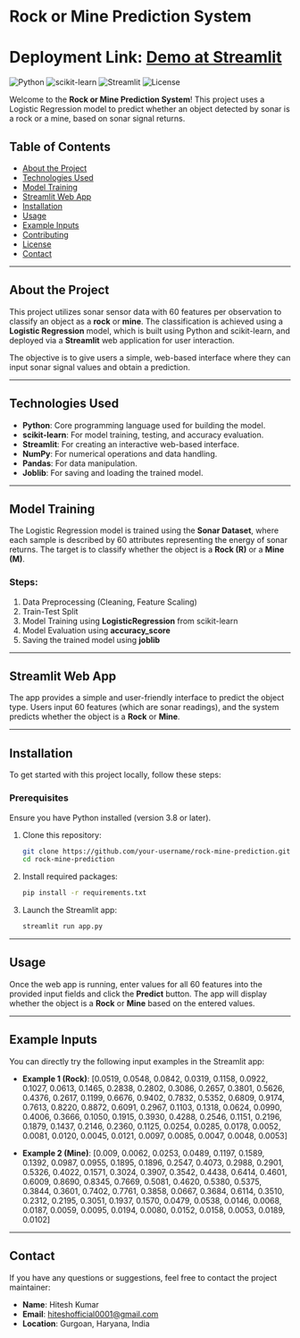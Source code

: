 # Rock or Mine Prediction System

# Deployment Link: [Demo at Streamlit](https://rock-mine-prediction.streamlit.app/)

![Python](https://img.shields.io/badge/python-v3.8+-blue.svg)
![scikit-learn](https://img.shields.io/badge/scikit--learn-v1.2.2-yellow.svg)
![Streamlit](https://img.shields.io/badge/streamlit-v1.10.0-red.svg)
![License](https://img.shields.io/badge/license-MIT-green.svg)

Welcome to the **Rock or Mine Prediction System**! This project uses a Logistic Regression model to predict whether an object detected by sonar is a rock or a mine, based on sonar signal returns.

## Table of Contents
- [About the Project](#about-the-project)
- [Technologies Used](#technologies-used)
- [Model Training](#model-training)
- [Streamlit Web App](#streamlit-web-app)
- [Installation](#installation)
- [Usage](#usage)
- [Example Inputs](#example-inputs)
- [Contributing](#contributing)
- [License](#license)
- [Contact](#contact)

---

## About the Project

This project utilizes sonar sensor data with 60 features per observation to classify an object as a **rock** or **mine**. The classification is achieved using a **Logistic Regression** model, which is built using Python and scikit-learn, and deployed via a **Streamlit** web application for user interaction.

The objective is to give users a simple, web-based interface where they can input sonar signal values and obtain a prediction.

---

## Technologies Used

- **Python**: Core programming language used for building the model.
- **scikit-learn**: For model training, testing, and accuracy evaluation.
- **Streamlit**: For creating an interactive web-based interface.
- **NumPy**: For numerical operations and data handling.
- **Pandas**: For data manipulation.
- **Joblib**: For saving and loading the trained model.

---

## Model Training

The Logistic Regression model is trained using the **Sonar Dataset**, where each sample is described by 60 attributes representing the energy of sonar returns. The target is to classify whether the object is a **Rock (R)** or a **Mine (M)**.

### Steps:
1. Data Preprocessing (Cleaning, Feature Scaling)
2. Train-Test Split
3. Model Training using **LogisticRegression** from scikit-learn
4. Model Evaluation using **accuracy_score**
5. Saving the trained model using **joblib**

---

## Streamlit Web App

The app provides a simple and user-friendly interface to predict the object type. Users input 60 features (which are sonar readings), and the system predicts whether the object is a **Rock** or **Mine**.

---

## Installation

To get started with this project locally, follow these steps:

### Prerequisites

Ensure you have Python installed (version 3.8 or later).

1. Clone this repository:
    ```bash
    git clone https://github.com/your-username/rock-mine-prediction.git
    cd rock-mine-prediction
    ```

2. Install required packages:
    ```bash
    pip install -r requirements.txt
    ```

3. Launch the Streamlit app:
    ```bash
    streamlit run app.py
    ```

---

## Usage

Once the web app is running, enter values for all 60 features into the provided input fields and click the **Predict** button. The app will display whether the object is a **Rock** or **Mine** based on the entered values.

---

## Example Inputs

You can directly try the following input examples in the Streamlit app:

- **Example 1 (Rock)**:
[0.0519, 0.0548, 0.0842, 0.0319, 0.1158, 0.0922, 0.1027, 0.0613, 0.1465, 0.2838, 0.2802, 0.3086, 0.2657, 0.3801, 0.5626, 0.4376, 0.2617, 0.1199, 0.6676, 0.9402, 0.7832, 0.5352, 0.6809, 0.9174, 0.7613, 0.8220, 0.8872, 0.6091, 0.2967, 0.1103, 0.1318, 0.0624, 0.0990, 0.4006, 0.3666, 0.1050, 0.1915, 0.3930, 0.4288, 0.2546, 0.1151, 0.2196, 0.1879, 0.1437, 0.2146, 0.2360, 0.1125, 0.0254, 0.0285, 0.0178, 0.0052, 0.0081, 0.0120, 0.0045, 0.0121, 0.0097, 0.0085, 0.0047, 0.0048, 0.0053]


- **Example 2 (Mine)**:
[0.009, 0.0062, 0.0253, 0.0489, 0.1197, 0.1589, 0.1392, 0.0987, 0.0955, 0.1895, 0.1896, 0.2547, 0.4073, 0.2988, 0.2901, 0.5326, 0.4022, 0.1571, 0.3024, 0.3907, 0.3542, 0.4438, 0.6414, 0.4601, 0.6009, 0.8690, 0.8345, 0.7669, 0.5081, 0.4620, 0.5380, 0.5375, 0.3844, 0.3601, 0.7402, 0.7761, 0.3858, 0.0667, 0.3684, 0.6114, 0.3510, 0.2312, 0.2195, 0.3051, 0.1937, 0.1570, 0.0479, 0.0538, 0.0146, 0.0068, 0.0187, 0.0059, 0.0095, 0.0194, 0.0080, 0.0152, 0.0158, 0.0053, 0.0189, 0.0102]


---


## Contact

If you have any questions or suggestions, feel free to contact the project maintainer:

- **Name**: Hitesh Kumar
- **Email**: hiteshofficial0001@gmail.com
- **Location**: Gurgoan, Haryana, India
